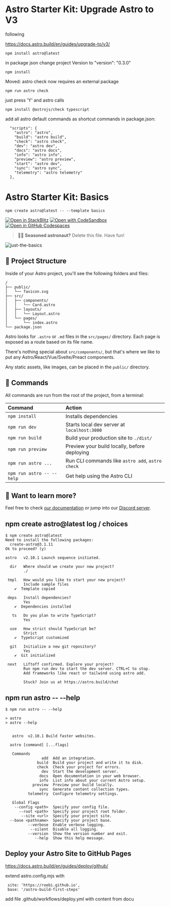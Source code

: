 # Astro Starter Kit: Upgrade Astro to V3

following

https://docs.astro.build/en/guides/upgrade-to/v3/

```
npm install astro@latest
```

in package json change project Version to "version": "0.3.0"

```
npm install
```

Moved: astro check now requires an external package

```
npm run astro check
```

just press 'Y' and astro calls

```
npm install @astrojs/check typescript
```

add all astro default commands as shortcut commands in package.json:
```
  "scripts": {
    "astro": "astro",
    "build": "astro build",
    "check": "astro check",
    "dev": "astro dev",
    "docs": "astro docs",
    "info": "astro info",
    "preview": "astro preview",
    "start": "astro dev",
    "sync": "astro sync",
    "telemetry": "astro telemetry"
  },
```

# Astro Starter Kit: Basics

```
npm create astro@latest -- --template basics
```

[![Open in StackBlitz](https://developer.stackblitz.com/img/open_in_stackblitz.svg)](https://stackblitz.com/github/withastro/astro/tree/latest/examples/basics)
[![Open with CodeSandbox](https://assets.codesandbox.io/github/button-edit-lime.svg)](https://codesandbox.io/p/sandbox/github/withastro/astro/tree/latest/examples/basics)
[![Open in GitHub Codespaces](https://github.com/codespaces/badge.svg)](https://codespaces.new/withastro/astro?devcontainer_path=.devcontainer/basics/devcontainer.json)

> 🧑‍🚀 **Seasoned astronaut?** Delete this file. Have fun!

![just-the-basics](https://github.com/withastro/astro/assets/2244813/a0a5533c-a856-4198-8470-2d67b1d7c554)

## 🚀 Project Structure

Inside of your Astro project, you'll see the following folders and files:

```
/
├── public/
│   └── favicon.svg
├── src/
│   ├── components/
│   │   └── Card.astro
│   ├── layouts/
│   │   └── Layout.astro
│   └── pages/
│       └── index.astro
└── package.json
```

Astro looks for `.astro` or `.md` files in the `src/pages/` directory. Each page is exposed as a route based on its file name.

There's nothing special about `src/components/`, but that's where we like to put any Astro/React/Vue/Svelte/Preact components.

Any static assets, like images, can be placed in the `public/` directory.

## 🧞 Commands

All commands are run from the root of the project, from a terminal:

| Command                   | Action                                           |
| :------------------------ | :----------------------------------------------- |
| `npm install`             | Installs dependencies                            |
| `npm run dev`             | Starts local dev server at `localhost:3000`      |
| `npm run build`           | Build your production site to `./dist/`          |
| `npm run preview`         | Preview your build locally, before deploying     |
| `npm run astro ...`       | Run CLI commands like `astro add`, `astro check` |
| `npm run astro -- --help` | Get help using the Astro CLI                     |

## 👀 Want to learn more?

Feel free to check [our documentation](https://docs.astro.build) or jump into our [Discord server](https://astro.build/chat).

## npm create astro@latest log / choices

    $ npm create astro@latest
    Need to install the following packages:
      create-astro@3.1.11
    Ok to proceed? (y)

    astro   v2.10.1 Launch sequence initiated.

      dir   Where should we create your new project?
            ./

     tmpl   How would you like to start your new project?
            Include sample files
        ✔  Template copied

     deps   Install dependencies?
            Yes
        ✔  Dependencies installed

       ts   Do you plan to write TypeScript?
            Yes

      use   How strict should TypeScript be?
            Strict
        ✔  TypeScript customized

      git   Initialize a new git repository?
            Yes
        ✔  Git initialized

     next   Liftoff confirmed. Explore your project!
            Run npm run dev to start the dev server. CTRL+C to stop.
            Add frameworks like react or tailwind using astro add.

            Stuck? Join us at https://astro.build/chat

## npm run astro -- --help 

    $ npm run astro -- --help

    > astro
    > astro --help


       astro  v2.10.1 Build faster websites.

      astro [command] [...flags]

       Commands
                    add  Add an integration.
                  build  Build your project and write it to disk.
                  check  Check your project for errors.
                    dev  Start the development server.
                   docs  Open documentation in your web browser.
                   info  List info about your current Astro setup.
                preview  Preview your build locally.
                   sync  Generate content collection types.
              telemetry  Configure telemetry settings.

       Global Flags
        --config <path>  Specify your config file.
          --root <path>  Specify your project root folder.
           --site <url>  Specify your project site.
      --base <pathname>  Specify your project base.
              --verbose  Enable verbose logging.
               --silent  Disable all logging.
              --version  Show the version number and exit.
                 --help  Show this help message.

## Deploy your Astro Site to GitHub Pages

 https://docs.astro.build/en/guides/deploy/github/

 extend astro.config.mjs with

     site: 'https://roebi.github.io',
     base: '/astro-build-first-steps'

add file .github/workflows/deploy.yml
with content from docu
